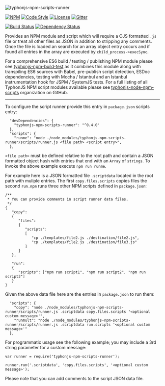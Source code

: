 ![typhonjs-npm-scripts-runner](https://i.imgur.com/kr1m1lD.png)

[![NPM](https://img.shields.io/npm/v/typhonjs-npm-scripts-runner.svg?label=npm)](https://www.npmjs.com/package/typhonjs-npm-scripts-runner)
[![Code Style](https://img.shields.io/badge/code%20style-allman-yellowgreen.svg?style=flat)](https://en.wikipedia.org/wiki/Indent_style#Allman_style)
[![License](https://img.shields.io/badge/license-MPLv2-yellowgreen.svg?style=flat)](https://github.com/typhonjs-node-npm-scripts/typhonjs-npm-scripts-runner/blob/master/LICENSE)
[![Gitter](https://img.shields.io/gitter/room/typhonjs/TyphonJS.svg)](https://gitter.im/typhonjs/TyphonJS)

[![Build Status](https://travis-ci.org/typhonjs-node-npm-scripts/typhonjs-npm-scripts-runner.svg?branch=master)](https://travis-ci.org/typhonjs-node-npm-scripts/typhonjs-npm-scripts-runner)
[![Dependency Status](https://www.versioneye.com/user/projects/57525a757757a00041b3a222/badge.svg?style=flat)](https://www.versioneye.com/user/projects/57525a757757a00041b3a222)

Provides an NPM module and script which will require a CJS formatted `.js` file or treat all other files as JSON
in addition to stripping any comments. Once the file is loaded an search for an array object entry occurs and if found
all entries in the array are executed by `child_process->execSync`.  

For a comprehensive ES6 build / testing / publishing NPM module please see [typhonjs-npm-build-test](https://www.npmjs.com/package/typhonjs-npm-build-test) as it combines this module along with transpiling ES6 sources with Babel, pre-publish script detection, ESDoc dependencies, testing with Mocha / Istanbul and an Istanbul instrumentation hook for JSPM / SystemJS tests. For a full listing of all TyphonJS NPM script modules available please see [typhonjs-node-npm-scripts](https://github.com/typhonjs-node-npm-scripts) organization on GitHub.

------

To configure the script runner provide this entry in `package.json` scripts entry:

```
  "devDependencies": {
    "typhonjs-npm-scripts-runner": "^0.4.0"
  },
  "scripts": {
    "runme": "node ./node_modules/typhonjs-npm-scripts-runner/scripts/runner.js <file path> <script entry>",
  },
```

`<file path>` must be defined relative to the root path and contain a JSON formatted object hash with entries that end with an `Array` of `strings`. To invoke the above example execute `npm run runme`.

For example here is a JSON formatted file `.scriptdata` located in the root path with muliple entries. The first `copy.files.scripts` copies files the second `run.npm` runs three other NPM scripts defined in `package.json`:
```
/**
 * You can provide comments in script runner data files.
 */
{
   "copy":
   {
      "files":
      {
         "scripts":
         [
            "cp ./templates/file2.js ./destination/file2.js",
            "cp ./templates/file2.js ./destination/file3.js"
         ]
      }
   },
   
   "run":
   {
      "scripts": ["npm run script1", "npm run script2", "npm run script3"]
   }
}
```

Given the above data file here are the entries in `package.json` to run them:

```
  "scripts": {
    "copy": "node ./node_modules/typhonjs-npm-scripts-runner/scripts/runner.js .scriptdata copy.files.scripts '<optional custom message>'",
    "runmult": "node ./node_modules/typhonjs-npm-scripts-runner/scripts/runner.js .scriptdata run.scripts '<optional custom message>'"
  },
```

For programmatic usage see the following example; you may include a 3rd string parameter for a custom message:
```
var runner = require('typhonjs-npm-scripts-runner');

runner.run('.scriptdata', 'copy.files.scripts', '<optional custom message>');
```

Please note that you can add comments to the script JSON data file. 
